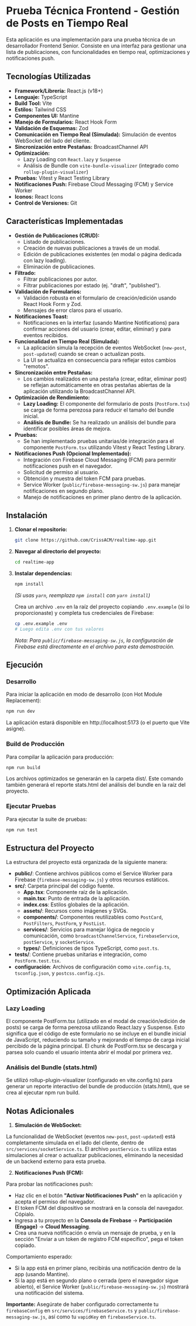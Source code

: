 # Prueba Técnica Frontend - Gestión de Posts en Tiempo Real

Esta aplicación es una implementación para una prueba técnica de un desarrollador Frontend Senior. Consiste en una interfaz para gestionar una lista de publicaciones, con funcionalidades en tiempo real, optimizaciones y notificaciones push.

## Tecnologías Utilizadas

- **Framework/Librería:** React.js (v18+)
- **Lenguaje:** TypeScript
- **Build Tool:** Vite
- **Estilos:** Tailwind CSS
- **Componentes UI:** Mantine
- **Manejo de Formularios:** React Hook Form
- **Validación de Esquemas:** Zod
- **Comunicación en Tiempo Real (Simulada):** Simulación de eventos WebSocket del lado del cliente.
- **Sincronización entre Pestañas:** BroadcastChannel API
- **Optimización:**
  - Lazy Loading con `React.lazy` y `Suspense`
  - Análisis de Bundle con `vite-bundle-visualizer` (integrado como `rollup-plugin-visualizer`)
- **Pruebas:** Vitest y React Testing Library
- **Notificaciones Push:** Firebase Cloud Messaging (FCM) y Service Worker
- **Iconos:** React Icons
- **Control de Versiones:** Git

## Características Implementadas

- **Gestión de Publicaciones (CRUD):**
  - Listado de publicaciones.
  - Creación de nuevas publicaciones a través de un modal.
  - Edición de publicaciones existentes (en modal o página dedicada con lazy loading).
  - Eliminación de publicaciones.
- **Filtrado:**
  - Filtrar publicaciones por autor.
  - Filtrar publicaciones por estado (ej. "draft", "published").
- **Validación de Formularios:**
  - Validación robusta en el formulario de creación/edición usando React Hook Form y Zod.
  - Mensajes de error claros para el usuario.
- **Notificaciones Toast:**
  - Notificaciones en la interfaz (usando Mantine Notifications) para confirmar acciones del usuario (crear, editar, eliminar) y para eventos recibidos.
- **Funcionalidad en Tiempo Real (Simulada):**
  - La aplicación simula la recepción de eventos WebSocket (`new-post`, `post-updated`) cuando se crean o actualizan posts.
  - La UI se actualiza en consecuencia para reflejar estos cambios "remotos".
- **Sincronización entre Pestañas:**
  - Los cambios realizados en una pestaña (crear, editar, eliminar post) se reflejan automáticamente en otras pestañas abiertas de la aplicación utilizando la BroadcastChannel API.
- **Optimización de Rendimiento:**
  - **Lazy Loading:** El componente del formulario de posts (`PostForm.tsx`) se carga de forma perezosa para reducir el tamaño del bundle inicial.
  - **Análisis de Bundle:** Se ha realizado un análisis del bundle para identificar posibles áreas de mejora.
- **Pruebas:**
  - Se han implementado pruebas unitarias/de integración para el componente `PostForm.tsx` utilizando Vitest y React Testing Library.
- **Notificaciones Push (Opcional Implementado):**
  - Integración con Firebase Cloud Messaging (FCM) para permitir notificaciones push en el navegador.
  - Solicitud de permiso al usuario.
  - Obtención y muestra del token FCM para pruebas.
  - Service Worker (`public/firebase-messaging-sw.js`) para manejar notificaciones en segundo plano.
  - Manejo de notificaciones en primer plano dentro de la aplicación.

## Instalación

1.  **Clonar el repositorio:**
    ```bash
    git clone https://github.com/CrissACM/realtime-app.git
    ```
2.  **Navegar al directorio del proyecto:**
    ```bash
    cd realtime-app
    ```
3.  **Instalar dependencias:**

    ```bash
    npm install
    ```

    _(Si usas `yarn`, reemplaza `npm install` con `yarn install`)_

    Crea un archivo `.env` en la raíz del proyecto copiando `.env.example` (si lo proporcionaste) y completa tus credenciales de Firebase:

    ```bash
    cp .env.example .env
    # Luego edita .env con tus valores
    ```

    _Nota: Para `public/firebase-messaging-sw.js`, la configuración de Firebase está directamente en el archivo para esta demostración._

## Ejecución

### Desarrollo

Para iniciar la aplicación en modo de desarrollo (con Hot Module Replacement):

```bash
npm run dev
```

La aplicación estará disponible en http://localhost:5173 (o el puerto que Vite asigne).

### Build de Producción

Para compilar la aplicación para producción:

```bash
npm run build
```

Los archivos optimizados se generarán en la carpeta dist/. Este comando también generará el reporte stats.html del análisis del bundle en la raíz del proyecto.

### Ejecutar Pruebas

Para ejecutar la suite de pruebas:

```bash
npm run test
```

## Estructura del Proyecto

La estructura del proyecto está organizada de la siguiente manera:

- **public/**: Contiene archivos públicos como el Service Worker para Firebase (`firebase-messaging-sw.js`) y otros recursos estáticos.
- **src/**: Carpeta principal del código fuente.
  - **App.tsx**: Componente raíz de la aplicación.
  - **main.tsx**: Punto de entrada de la aplicación.
  - **index.css**: Estilos globales de la aplicación.
  - **assets/**: Recursos como imágenes y SVGs.
  - **components/**: Componentes reutilizables como `PostCard`, `PostFilters`, `PostForm`, y `PostList`.
  - **services/**: Servicios para manejar lógica de negocio y comunicación, como `broadcastChannelService`, `firebaseService`, `postService`, y `socketService`.
  - **types/**: Definiciones de tipos TypeScript, como `post.ts`.
- **tests/**: Contiene pruebas unitarias e integración, como `PostForm.test.tsx`.
- **configuración**: Archivos de configuración como `vite.config.ts`, `tsconfig.json`, y `postcss.config.cjs`.

## Optimización Aplicada

### Lazy Loading

El componente PostForm.tsx (utilizado en el modal de creación/edición de posts) se carga de forma perezosa utilizando React.lazy y Suspense. Esto significa que el código de este formulario no se incluye en el bundle inicial de JavaScript, reduciendo su tamaño y mejorando el tiempo de carga inicial percibido de la página principal. El chunk de PostForm.tsx se descarga y parsea solo cuando el usuario intenta abrir el modal por primera vez.

### Análisis del Bundle (stats.html)

Se utilizó rollup-plugin-visualizer (configurado en vite.config.ts) para generar un reporte interactivo del bundle de producción (stats.html), que se crea al ejecutar npm run build.

## Notas Adicionales

1. **Simulación de WebSocket:**

La funcionalidad de WebSocket (eventos `new-post`, `post-updated`) está completamente simulada en el lado del cliente, dentro de `src/services/socketService.ts`. El archivo `postService.ts` utiliza estas simulaciones al crear o actualizar publicaciones, eliminando la necesidad de un backend externo para esta prueba.

2. **Notificaciones Push (FCM):**

Para probar las notificaciones push:

- Haz clic en el botón **"Activar Notificaciones Push"** en la aplicación y acepta el permiso del navegador.
- El token FCM del dispositivo se mostrará en la consola del navegador. Cópialo.
- Ingresa a tu proyecto en la **Consola de Firebase** → **Participación (Engage)** → **Cloud Messaging**.
- Crea una nueva notificación o envía un mensaje de prueba, y en la sección "Enviar a un token de registro FCM específico", pega el token copiado.

Comportamiento esperado:

- Si la app está en primer plano, recibirás una notificación dentro de la app (usando Mantine).
- Si la app está en segundo plano o cerrada (pero el navegador sigue abierto), el Service Worker (`public/firebase-messaging-sw.js`) mostrará una notificación del sistema.

**Importante:** Asegúrate de haber configurado correctamente tu `firebaseConfig` en `src/services/firebaseService.ts` y `public/firebase-messaging-sw.js`, así como tu `vapidKey` en `firebaseService.ts`.
